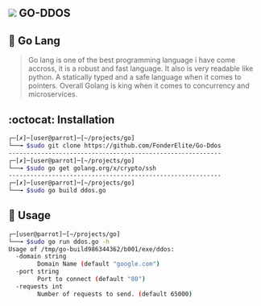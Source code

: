## <img src="https://camo.githubusercontent.com/525688f1a883b1b13772009f360bcc50b9400237ad19eee8253637daf040733f/68747470733a2f2f696d672e69636f6e73382e636f6d2f636f6c6f722f34382f3030303030302f676f6c616e672e706e67"> GO-DDOS 

## 📖 Go Lang
> Go lang is one of the best programming language i have come accross, it is a robust and fast language.
> It also is very readable like python. A statically typed and a safe language when it comes to pointers.
> Overall Golang is king when it comes to concurrency and microservices.

## :octocat: Installation
```bash
┌─[✗]─[user@parrot]─[~/projects/go]
└──╼ $sudo git clone https://github.com/FonderElite/Go-Ddos
-----------------------------------------------------------
┌─[✗]─[user@parrot]─[~/projects/go]
└──╼ $sudo go get golang.org/x/crypto/ssh
-----------------------------------------------------------
┌─[✗]─[user@parrot]─[~/projects/go]
└──╼ $sudo go build ddos.go 
```

## 🧰 Usage
```bash
┌─[user@parrot]─[~/projects/go]
└──╼ $sudo go run ddos.go -h
Usage of /tmp/go-build986344362/b001/exe/ddos:
  -domain string
        Domain Name (default "google.com")
  -port string
        Port to connect (default "80")
  -requests int
        Number of requests to send. (default 65000)
```

